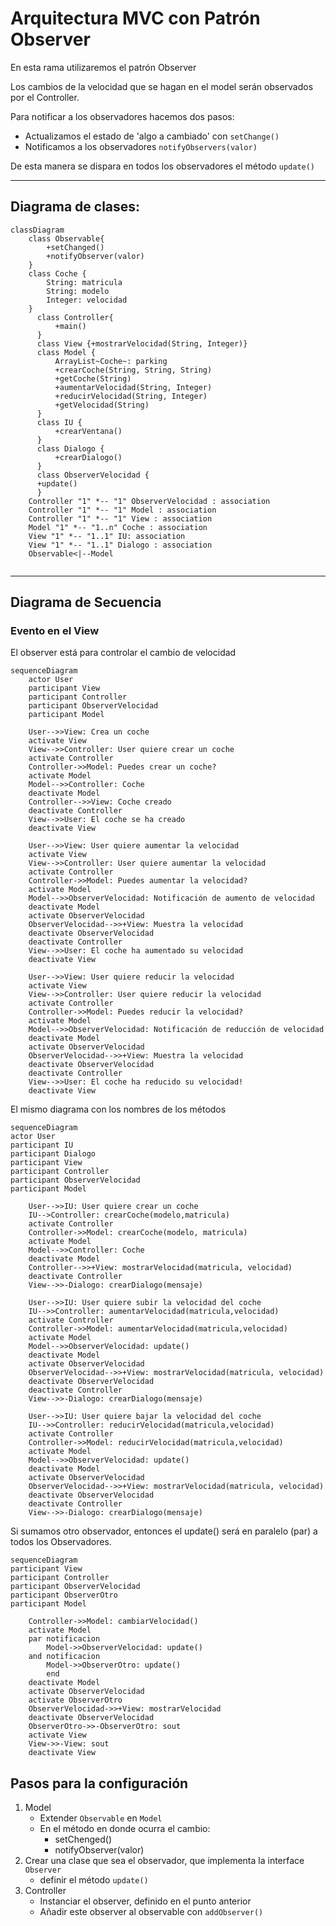 # Arquitectura MVC con Patrón Observer

En esta rama utilizaremos el patrón Observer

Los cambios de la velocidad que se hagan en el model serán observados por el Controller.

Para notificar a los observadores hacemos dos pasos:
- Actualizamos el estado de 'algo a cambiado' con `setChange()`
- Notificamos a los observadores `notifyObservers(valor)`

De esta manera se dispara en todos los observadores el método `update()`

---
## Diagrama de clases:

```mermaid
classDiagram
    class Observable{
        +setChanged()
        +notifyObserver(valor)
    }
    class Coche {
        String: matricula
        String: modelo
        Integer: velocidad
    }
      class Controller{
          +main()
      }
      class View {+mostrarVelocidad(String, Integer)}
      class Model {
          ArrayList~Coche~: parking
          +crearCoche(String, String, String)
          +getCoche(String)
          +aumentarVelocidad(String, Integer)
          +reducirVelocidad(String, Integer)
          +getVelocidad(String)
      }
      class IU {
          +crearVentana()
      }
      class Dialogo {
          +crearDialogo()
      }
      class ObserverVelocidad {
      +update()
      }
    Controller "1" *-- "1" ObserverVelocidad : association
    Controller "1" *-- "1" Model : association
    Controller "1" *-- "1" View : association
    Model "1" *-- "1..n" Coche : association
    View "1" *-- "1..1" IU: association
    View "1" *-- "1..1" Dialogo : association
    Observable<|--Model
      
```

---

## Diagrama de Secuencia
### Evento en el View
El observer está para controlar el cambio de velocidad
```mermaid
sequenceDiagram
    actor User
    participant View
    participant Controller
    participant ObserverVelocidad
    participant Model
    
    User-->>View: Crea un coche
    activate View
    View-->>Controller: User quiere crear un coche
    activate Controller
    Controller->>Model: Puedes crear un coche?
    activate Model
    Model-->>Controller: Coche
    deactivate Model
    Controller-->>View: Coche creado
    deactivate Controller
    View-->>User: El coche se ha creado
    deactivate View
    
    User-->>View: User quiere aumentar la velocidad
    activate View
    View-->>Controller: User quiere aumentar la velocidad
    activate Controller
    Controller->>Model: Puedes aumentar la velocidad?
    activate Model
    Model-->>ObserverVelocidad: Notificación de aumento de velocidad
    deactivate Model
    activate ObserverVelocidad
    ObserverVelocidad-->>+View: Muestra la velocidad
    deactivate ObserverVelocidad
    deactivate Controller
    View-->>User: El coche ha aumentado su velocidad
    deactivate View
    
    User-->>View: User quiere reducir la velocidad
    activate View
    View-->>Controller: User quiere reducir la velocidad
    activate Controller
    Controller->>Model: Puedes reducir la velocidad?
    activate Model
    Model-->>ObserverVelocidad: Notificación de reducción de velocidad
    deactivate Model
    activate ObserverVelocidad
    ObserverVelocidad-->>+View: Muestra la velocidad
    deactivate ObserverVelocidad
    deactivate Controller
    View-->>User: El coche ha reducido su velocidad!
    deactivate View
```

El mismo diagrama con los nombres de los métodos
```mermaid
sequenceDiagram
actor User    
participant IU
participant Dialogo
participant View
participant Controller
participant ObserverVelocidad
participant Model

    User-->>IU: User quiere crear un coche
    IU-->Controller: crearCoche(modelo,matricula)
    activate Controller
    Controller->>Model: crearCoche(modelo, matricula)
    activate Model
    Model-->>Controller: Coche
    deactivate Model
    Controller-->>+View: mostrarVelocidad(matricula, velocidad)
    deactivate Controller
    View-->>-Dialogo: crearDialogo(mensaje)
    
    User-->>IU: User quiere subir la velocidad del coche
    IU-->>Controller: aumentarVelocidad(matricula,velocidad)
    activate Controller
    Controller->>Model: aumentarVelocidad(matricula,velocidad)
    activate Model
    Model-->>ObserverVelocidad: update()
    deactivate Model
    activate ObserverVelocidad
    ObserverVelocidad-->>+View: mostrarVelocidad(matricula, velocidad)
    deactivate ObserverVelocidad
    deactivate Controller
    View-->>-Dialogo: crearDialogo(mensaje)
    
    User-->>IU: User quiere bajar la velocidad del coche
    IU-->>Controller: reducirVelocidad(matricula,velocidad)
    activate Controller
    Controller->>Model: reducirVelocidad(matricula,velocidad)
    activate Model
    Model-->>ObserverVelocidad: update()
    deactivate Model
    activate ObserverVelocidad
    ObserverVelocidad-->>+View: mostrarVelocidad(matricula, velocidad)
    deactivate ObserverVelocidad
    deactivate Controller
    View-->>-Dialogo: crearDialogo(mensaje)
```

Si sumamos otro observador, entonces el update() será en paralelo (par)
a todos los Observadores.
```mermaid
sequenceDiagram
participant View
participant Controller
participant ObserverVelocidad
participant ObserverOtro
participant Model

    Controller->>Model: cambiarVelocidad()
    activate Model
    par notificacion
        Model->>ObserverVelocidad: update()
    and notificacion
        Model->>ObserverOtro: update()
        end
    deactivate Model
    activate ObserverVelocidad
    activate ObserverOtro
    ObserverVelocidad->>+View: mostrarVelocidad
    deactivate ObserverVelocidad
    ObserverOtro->>-ObserverOtro: sout
    activate View
    View->>-View: sout
    deactivate View
 ```    
## Pasos para la configuración

1. Model
   * Extender `Observable` en `Model`
   * En el método en donde ocurra el cambio:
     * setChenged()
     * notifyObserver(valor)
2. Crear una clase que sea el observador, que implementa la interface `Observer`
    * definir el método `update()`
3. Controller
    * Instanciar el observer, definido en el punto anterior
    * Añadir este observer al observable con `addObserver()`
